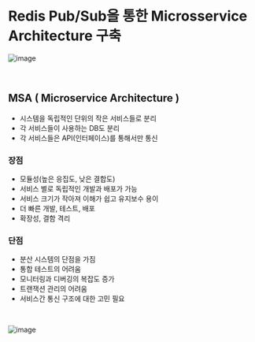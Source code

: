 # Redis Pub/Sub을 통한 Microsservice Architecture 구축

![image](https://github.com/user-attachments/assets/b65484ee-88d5-4d37-8f3a-b6f1d2e4a1ef)

<br/>

## MSA ( Microservice Architecture )
* 시스템을 독립적인 단위의 작은 서비스들로 분리
* 각 서비스들이 사용하는 DB도 분리
* 각 서비스들은 API(인터페이스)를 통해서만 통신

### 장점
* 모듈성(높은 응집도, 낮은 결합도)
* 서비스 별로 독립적인 개발과 배포가 가능
* 서비스 크기가 작아져 이해가 쉽고 유지보수 용이
* 더 빠른 개발, 테스트, 배포
* 확장성, 결함 격리

### 단점
* 분산 시스템의 단점을 가짐
* 통합 테스트의 어려움
* 모니터링과 디버깅의 복잡도 증가
* 트랜잭션 관리의 어려움
* 서비스간 통신 구조에 대한 고민 필요

<br/>

![image](https://github.com/user-attachments/assets/f248ed03-981c-40e1-b03d-e32eba91df8d)
